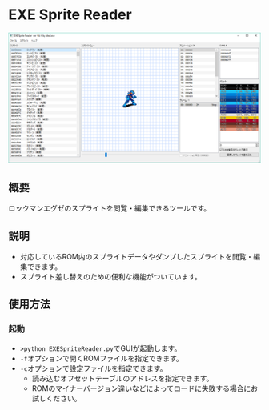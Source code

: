 # EXE Sprite Reader
![イメージ](resources/cap.png)

## 概要
ロックマンエグゼのスプライトを閲覧・編集できるツールです。

## 説明
* 対応しているROM内のスプライトデータやダンプしたスプライトを閲覧・編集できます。
* スプライト差し替えのための便利な機能がついています。

## 使用方法
### 起動
* `>python EXESpriteReader.py`でGUIが起動します。
* `-f`オプションで開くROMファイルを指定できます。
* `-c`オプションで設定ファイルを指定できます。
  * 読み込むオフセットテーブルのアドレスを指定できます。
  * ROMのマイナーバージョン違いなどによってロードに失敗する場合にお試しください。
